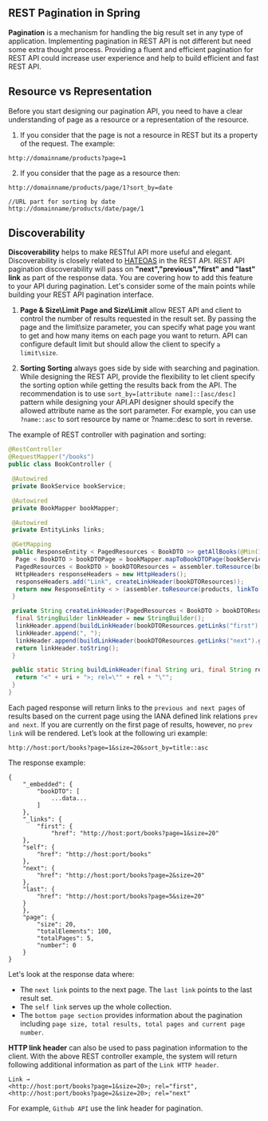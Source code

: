 ## REST Pagination in Spring

**Pagination** is a mechanism for handling the big result set in any type of application. 
Implementing pagination in REST API is not different but need some extra thought process. 
Providing a fluent and efficient pagination for REST API could increase user experience and help to build efficient and fast REST API.

## Resource vs Representation
Before you start designing our pagination API, you need to have a clear understanding of page as a resource or a representation of the resource.
1. If you consider that the page is not a resource in REST but its a property of the request.
The example:
```
http://domainname/products?page=1
```
2. If you consider that the page as a resource then:
```
http://domainname/products/page/1?sort_by=date

//URL part for sorting by date 
http://domainname/products/date/page/1
```
## Discoverability
**Discoverability** helps to make RESTful API more useful and elegant.
Discoverability is closely related to [HATEOAS](./spring-hateoas-content.md) in the REST API. REST API pagination discoverability will pass on **"next","previous","first" and "last" link** as part of the response data. 
You are covering how to add this feature to your API during pagination.
Let's consider some of the main points while building your REST API pagination interface.

1. **Page & Size\Limit**
   **Page and Size\Limit** allow REST API and client to control the number of results requested in the result set. By passing the page and the limit\size parameter, you can specify what page you want to get and how many items on each page you want to return.
   API can configure default limit but should allow the client to specify `a limit\size`.

2. **Sorting**
   **Sorting** always goes side by side with searching and pagination. While designing the REST API, provide the flexibility to let client specify the sorting option while getting the results back from the API.
   The recommendation is to use `sort_by=[attribute name]::[asc/desc]` pattern while designing your API.API designer should specify the allowed attribute name as the sort parameter. 
   For example, you can use `?name::asc` to sort resource by name or ?name::desc to sort in reverse.
   
The example of REST controller with pagination and sorting:
```Java
@RestController
@RequestMapper("/books")
public class BookController {

 @Autowired
 private BookService bookService;

 @Autowired
 private BookMapper bookMapper;

 @Autowired 
 private EntityLinks links;

 @GetMapping
 public ResponseEntity < PagedResources < BookDTO >> getAllBooks(@Min(1) @RequestParam int page, @RequestParam(required = false, defaultValue = "10") int size, @RequestParam(name = "sort_by", required = false, defaultValue = "title::asc") String sortBy, PagedResourcesAssembler assembler) {
  Page < BookDTO > bookDTOPage = bookMapper.mapToBookDTOPage(bookService.findAllBooks(page, size, sortBy));
  PagedResources < BookDTO > bookDTOResources = assembler.toResource(bookDTOPage, linkTo(BookController.class).slash("/books").withSelfRel());
  HttpHeaders responseHeaders = new HttpHeaders();
  responseHeaders.add("Link", createLinkHeader(bookDTOResources));
  return new ResponseEntity < > (assembler.toResource(products, linkTo(BookController.class).slash("/books").withSelfRel()), responseHeaders, HttpStatus.OK);
 }

 private String createLinkHeader(PagedResources < BookDTO > bookDTOResources) {
  final StringBuilder linkHeader = new StringBuilder();
  linkHeader.append(buildLinkHeader(bookDTOResources.getLinks("first").get(0).getHref(), "first"));
  linkHeader.append(", ");
  linkHeader.append(buildLinkHeader(bookDTOResources.getLinks("next").get(0).getHref(), "next"));
  return linkHeader.toString();
 }

 public static String buildLinkHeader(final String uri, final String rel) {
  return "<" + uri + ">; rel=\"" + rel + "\"";
 }
}
```
Each paged response will return links to the `previous and next pages` of results based on the current page using the IANA defined link relations `prev and next`. 
If you are currently on the first page of results, however, no `prev link` will be rendered.
Let’s look at the following uri example:
```
http://host:port/books?page=1&size=20&sort_by=title::asc
```
The response example:
```
{
    "_embedded": {
        "bookDTO": [
            ...data...
        ]
    },
    "_links": {
        "first": {
            "href": "http://host:port/books?page=1&size=20"
    },
    "self": {
        "href": "http://host:port/books"
    },
    "next": {
        "href": "http://host:port/books?page=2&size=20"
    },
    "last": {
        "href": "http://host:port/books?page=5&size=20"
    }
    },
    "page": {
        "size": 20,
        "totalElements": 100,
        "totalPages": 5,
        "number": 0
    }
}
```
Let's look at the response data where:<br>
- The `next link` points to the next page. The `last link` points to the last result set.
- The `self link` serves up the whole collection.
- The `bottom page section` provides information about the pagination including `page size, total results, total pages and current page number`.

**HTTP link header** can also be used to pass pagination information to the client. With the above REST controller example, the system will return following additional information as part of the `Link HTTP header`.
```
Link → 
<http://host:port/books?page=1&size=20>; rel="first", 
<http://host:port/books?page=2&size=20>; rel="next"
```
For example, `Github API` use the link header for pagination.